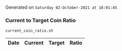 Generated on `Saturday 02-October-2021 at 16:01:45`

### Current to Target Coin Ratio
`current_coin_ratio.sh`

Date|Current|Target|Ratio
---|---|---|---
